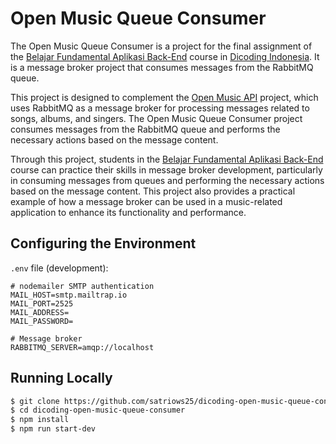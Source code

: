 # Open Music Queue Consumer

The Open Music Queue Consumer is a project for the final assignment of the [Belajar Fundamental Aplikasi Back-End](https://www.dicoding.com/academies/271) course in [Dicoding Indonesia](https://www.dicoding.com). It is a message broker project that consumes messages from the RabbitMQ queue.

This project is designed to complement the [Open Music API](https://github.com/satriows25/dicoding-open-music-api) project, which uses RabbitMQ as a message broker for processing messages related to songs, albums, and singers. The Open Music Queue Consumer project consumes messages from the RabbitMQ queue and performs the necessary actions based on the message content.

Through this project, students in the [Belajar Fundamental Aplikasi Back-End](https://www.dicoding.com/academies/271) course can practice their skills in message broker development, particularly in consuming messages from queues and performing the necessary actions based on the message content. This project also provides a practical example of how a message broker can be used in a music-related application to enhance its functionality and performance.

## Configuring the Environment

`.env` file (development):

```
# nodemailer SMTP authentication
MAIL_HOST=smtp.mailtrap.io
MAIL_PORT=2525
MAIL_ADDRESS=
MAIL_PASSWORD=

# Message broker
RABBITMQ_SERVER=amqp://localhost
```

## Running Locally

```bash
$ git clone https://github.com/satriows25/dicoding-open-music-queue-consumer.git
$ cd dicoding-open-music-queue-consumer
$ npm install
$ npm run start-dev
```
